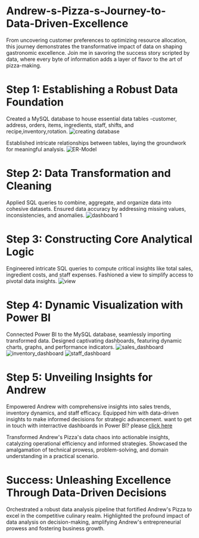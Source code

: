 # Andrew-s-Pizza-s-Journey-to-Data-Driven-Excellence
From uncovering customer preferences to optimizing resource allocation, this journey demonstrates the transformative impact of data on shaping gastronomic excellence. Join me in savoring the success story scripted by data, where every byte of information adds a layer of flavor to the art of pizza-making.

# Step 1: Establishing a Robust Data Foundation
Created a MySQL database to house essential data tables -customer, address, orders, items, ingredients, staff, shifts, and recipe,inventory,rotation.
![creating database](https://github.com/domywillygithub/Andrew-s-Pizza-s-Journey-to-Data-Driven-Excellence/assets/122779864/f0942b21-1439-4593-a589-e5a7db0a1ef4)

Established intricate relationships between tables, laying the groundwork for meaningful analysis.
![ER-Model](https://github.com/domywillygithub/Andrew-s-Pizza-s-Journey-to-Data-Driven-Excellence/assets/122779864/9b248c29-8ac7-4af2-8789-55141e0fc346)

# Step 2: Data Transformation and Cleaning
Applied SQL queries to combine, aggregate, and organize data into cohesive datasets.
Ensured data accuracy by addressing missing values, inconsistencies, and anomalies.
![dashboard 1](https://github.com/domywillygithub/Andrew-s-Pizza-s-Journey-to-Data-Driven-Excellence/assets/122779864/44cb4615-4d94-4519-bcab-2ccf9a8678f9)

# Step 3: Constructing Core Analytical Logic
Engineered intricate SQL queries to compute critical insights like total sales, ingredient costs, and staff expenses.
Fashioned a view to simplify access to pivotal data insights.
![view](https://github.com/domywillygithub/Andrew-s-Pizza-s-Journey-to-Data-Driven-Excellence/assets/122779864/8e15f0b4-152b-46aa-9718-7ff1e83dbc73)

# Step 4: Dynamic Visualization with Power BI
Connected Power BI to the MySQL database, seamlessly importing transformed data.
Designed captivating dashboards, featuring dynamic charts, graphs, and performance indicators.
![sales_dashboard](https://github.com/domywillygithub/Andrew-s-Pizza-s-Journey-to-Data-Driven-Excellence/assets/122779864/36ac39ef-4ae7-432a-a79d-6308385a0f40)
![inventory_dashboard](https://github.com/domywillygithub/Andrew-s-Pizza-s-Journey-to-Data-Driven-Excellence/assets/122779864/1c1d021f-1b79-4a62-bd6a-e61d009be645)
![staff_dashboard](https://github.com/domywillygithub/Andrew-s-Pizza-s-Journey-to-Data-Driven-Excellence/assets/122779864/0f8bf34b-9205-4607-b097-a72d2b3f4fcb)

# Step 5: Unveiling Insights for Andrew
Empowered Andrew with comprehensive insights into sales trends, inventory dynamics, and staff efficacy.
Equipped him with data-driven insights to make informed decisions for strategic advancement.
want to get in touch with interractive dashboards in Power BI? please [click here](https://app.powerbi.com/groups/me/reports/7a48903e-a870-4b7b-ad31-1df7f2081b9b/ReportSection?experience=power-bi)

Transformed Andrew's Pizza's data chaos into actionable insights, catalyzing operational efficiency and informed strategies.
Showcased the amalgamation of technical prowess, problem-solving, and domain understanding in a practical scenario.

# Success: Unleashing Excellence Through Data-Driven Decisions
Orchestrated a robust data analysis pipeline that fortified Andrew's Pizza to excel in the competitive culinary realm.
Highlighted the profound impact of data analysis on decision-making, amplifying Andrew's entrepreneurial prowess and fostering business growth.
